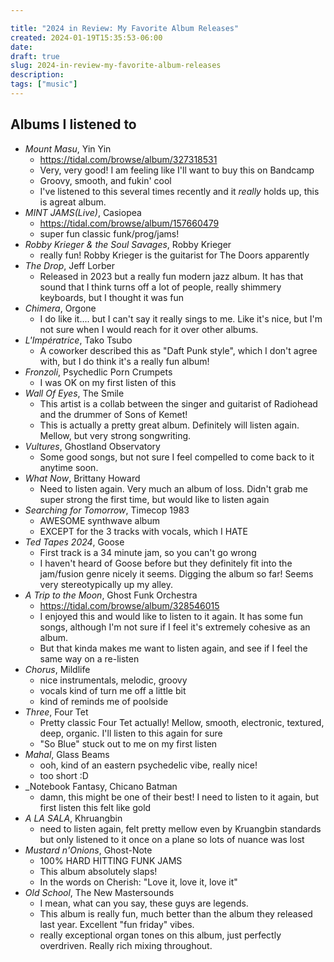 ```yaml
---

title: "2024 in Review: My Favorite Album Releases"
created: 2024-01-19T15:35:53-06:00
date: 
draft: true
slug: 2024-in-review-my-favorite-album-releases
description: 
tags: ["music"]
---
```


## Albums I listened to

* _Mount Masu_, Yin Yin
    * https://tidal.com/browse/album/327318531
    * Very, very good! I am feeling like I'll want to buy this on Bandcamp
    * Groovy, smooth, and fukin' cool
    * I've listened to this several times recently and it _really_ holds up, this is agreat album.
* _MINT JAMS(Live)_, Casiopea
    * https://tidal.com/browse/album/157660479
    * super fun classic funk/prog/jams!
* _Robby Krieger & the Soul Savages_, Robby Krieger
    * really fun! Robby Krieger is the guitarist for The Doors apparently
* _The Drop_, Jeff Lorber
    * Released in 2023 but a really fun modern jazz album. It has that sound that I think turns off a lot of people, really shimmery keyboards, but I thought it was fun
* _Chimera_, Orgone
    * I do like it.... but I can't say it really sings to me. Like it's nice, but I'm not sure when I would reach for it over other albums.
* _L'Impératrice_, Tako Tsubo
    * A coworker described this as "Daft Punk style", which I don't agree with, but I do think it's a really fun album!
* _Fronzoli_, Psychedlic Porn Crumpets
    * I was OK on my first listen of this
* _Wall Of Eyes_, The Smile
    * This artist is a collab between the singer and guitarist of Radiohead and the drummer of Sons of Kemet!
    * This is actually a pretty great album. Definitely will listen again. Mellow, but very strong songwriting.
* _Vultures_, Ghostland Observatory
    * Some good songs, but not sure I feel compelled to come back to it anytime soon.
* _What Now_, Brittany Howard
    * Need to listen again. Very much an album of loss. Didn't grab me super strong the first time, but would like to listen again
* _Searching for Tomorrow_, Timecop 1983
    * AWESOME synthwave album
    * EXCEPT for the 3 tracks with vocals, which I HATE
* _Ted Tapes 2024_, Goose
    * First track is a 34 minute jam, so you can't go wrong
    * I haven't heard of Goose before but they definitely fit into the jam/fusion genre nicely it seems. Digging the album so far! Seems very stereotypically up my alley.
* _A Trip to the Moon_, Ghost Funk Orchestra
    * https://tidal.com/browse/album/328546015
    * I enjoyed this and would like to listen to it again. It has some fun songs, although I'm not sure if I feel it's extremely cohesive as an album.
    * But that kinda makes me want to listen again, and see if I feel the same way on a re-listen
* _Chorus_, Mildlife
    * nice instrumentals, melodic, groovy
    * vocals kind of turn me off a little bit
    * kind of reminds me of poolside
* _Three_, Four Tet
    * Pretty classic Four Tet actually! Mellow, smooth, electronic, textured, deep, organic. I'll listen to this again for sure
    * "So Blue" stuck out to me on my first listen
* _Mahal_, Glass Beams
    * ooh, kind of an eastern psychedelic vibe, really nice!
    * too short :D
* _Notebook Fantasy, Chicano Batman
    * damn, this might be one of their best! I need to listen to it again, but first listen this felt like gold
* _A LA SALA_, Khruangbin
    * need to listen again, felt pretty mellow even by Kruangbin standards but only listened to it once on a plane so lots of nuance was lost
* _Mustard n'Onions_, Ghost-Note
    * 100% HARD HITTING FUNK JAMS
    * This album absolutely slaps!
    * In the words on Cherish: "Love it, love it, love it"
* _Old School_, The New Mastersounds
    * I mean, what can you say, these guys are legends.
    * This album is really fun, much better than the album they released last year. Excellent "fun friday" vibes.
    * really exceptional organ tones on this album, just perfectly overdriven. Really rich mixing throughout.
